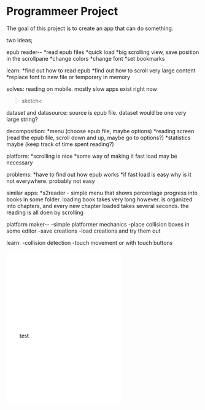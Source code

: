 # Programmeer Project

The goal of this project is to create an app that can do something.

two ideas;

epub reader--
*read epub files
*quick load
*big scrolling view, save position in the scrollpane
*change colors
*change font
*set bookmarks

learn:
*find out how to read epub
*find out how to scroll very large content
*replace font to new file or temporary in memory

solves:
reading on mobile. mostly slow apps exist right now

>sketch<

dataset and datasource:
source is epub file. dataset would be one very large string?

decomposition:
*menu (choose epub file, maybe options)
*reading screen (read the epub file, scroll down and up, maybe go to options?)
*statistics maybe (keep track of time spent reading?)

platform:
*scrolling is nice
*some way of making it fast load may be necessary

problems:
*have to find out how epub works
*if fast load is easy why is it not everywhere. probably not easy

similar apps:
*s2reader - simple menu that shows percentage progress into books in some folder.
	loading book takes very long however. is organized into chapters, and every new
	chapter loaded takes several seconds. the reading is all doen by scrolling
	



	
platform maker--
-simple platformer mechanics
-place collision boxes in some editor
-save creations
-load creations and try them out

learn:
-collision detection
-touch movement or with touch buttons


![](doc/test.png)
